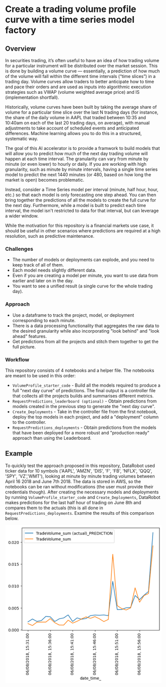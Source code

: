 # Create a trading volume profile curve with a time series model factory

## Overview

In securities trading, it’s often useful to have an idea of how trading volume for a particular instrument will be distributed over the market session.  This is done by building a volume curve — essentially, a prediction of how much of the volume will fall within the different time intervals (“time slices”) in a trading day. Volume curves allow traders to better anticipate how to time and pace their orders and are used as inputs into algorithmic execution strategies such as VWAP (volume weighted average price) and IS (implementation shortfall).  

Historically, volume curves have been built by taking the average share of volume for a particular time slice over the last N trading days (for instance, the share of the daily volume in AAPL that traded between 10:35 and 10:40am on each of the last 20 trading days, on average), with manual adjustments to take account of scheduled events and anticipated differences.  Machine learning allows you to do this in a structured, systematic way.

The goal of this AI accelerator is to provide a framwork to build models that will allow you to predict how much of the next day trading volume will happen at each time interval. The granularity can vary from minute by minute (or even lower) to hourly or daily. If you are working with high granularity, such as minute by minute intervals, having a single time series model to predict the next 1440 minutes (or 480, based on how long the market is open) becomes problematic. 

Instead, consider a Time Series model per interval (minute, half hour, hour, etc.) so that each model is only forecasting one step ahead. You can then bring together the predictions of all the models to create the full curve for the next day. Furthermore, while a model is built to predict each time interval, the model isn't restricted to data for that interval, but can leverage a wider window.

While the motivation for this repository is a financial markets use case, it should be useful in other scenarios where predictions are required at a high resolution, such as predictive maintenance.

### Challenges

* The number of models or deployments can explode, and you need to keep track of all of them.
* Each model needs slightly different data.
* Even if you are creating a model per minute, you want to use data from earlier and later on in the day.
* You want to see a unified result (a single curve for the whole trading day).

### Approach

* Use a dataframe to track the project, model, or deployment corresponding to each minute.
* There is a data processing functionality that aggregates the raw data to the desired granularity while also incorporating "look behind" and "look ahead" features.
* Get predictions from all the projects and stitch them together to get the full picture.

### Workflow

This repository consists of 4 notebooks and a helper file. The notebooks are meant to be used in this order:

* `VolumeProfile_starter_code` - Build all the models required to produce a full "next day curve" of predictions. The final output is a controller file that collects all the projects builds and summarises different metrics.
* `RequestPredictions_leaderboard (optional)` - Obtain predictions from models created in the previous step to generate the "next day curve".
* `Create_Deployments` - Take in the controller file from the first notebook, deploy the top models in each project, and add a "deployment" column to the controller.
* `RequestPredictions_deployments` - Obtain predictions from the models that have been deployed for a more robust and "production ready" approach than using the Leaderboard.

## Example

To quickly test the approach proposed in this repository, DataRobot used ticker data for 10 symbols ('AAPL', 'AMZN', 'DIS', 'F', 'FB', 'NFLX', 'QQQ', 'SPY', 'VZ','WMT'), looking at minute by minute trading volumes between April 16 2018 and June 7th 2018. The data is stored in AWS, so the notebooks can be ran without modifications (the user must provide their credentials though). After creating the necessary models and deployments by running `VolumeProfile_starter_code` and `Create_Deployments`, DataRobot makes predictions for the last half hour of trading on June 8th and compares them to the actuals (this is all done in `RequestPredictions_deployments`. Examine the results of this comparison below.

![image](output.png)



